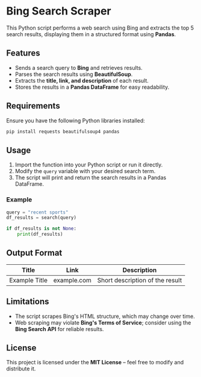 # Bing Search Scraper

This Python script performs a web search using Bing and extracts the top 5 search results, displaying them in a structured format using **Pandas**.

## Features
- Sends a search query to **Bing** and retrieves results.
- Parses the search results using **BeautifulSoup**.
- Extracts the **title, link, and description** of each result.
- Stores the results in a **Pandas DataFrame** for easy readability.

## Requirements
Ensure you have the following Python libraries installed:

```bash
pip install requests beautifulsoup4 pandas
```

## Usage
1. Import the function into your Python script or run it directly.
2. Modify the `query` variable with your desired search term.
3. The script will print and return the search results in a Pandas DataFrame.

### Example
```python
query = "recent sports"
df_results = search(query)

if df_results is not None:
    print(df_results)
```

## Output Format
| Title | Link | Description |
|--------|------|-------------|
| Example Title | example.com | Short description of the result |

## Limitations
- The script scrapes Bing's HTML structure, which may change over time.
- Web scraping may violate **Bing's Terms of Service**; consider using the **Bing Search API** for reliable results.

## License
This project is licensed under the **MIT License** – feel free to modify and distribute it.

